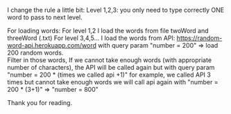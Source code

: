 I change the rule a little bit:
Level 1,2,3: you only need to type correctly ONE word to pass to next level.

For loading words:
For level 1,2 I load the words from file twoWord and threeWord (.txt)
For level 3,4,5... I load the words from API: https://random-word-api.herokuapp.com/word
	with query param "number = 200" => load 200 random words.  
	Filter in those words, If we cannot take enough words (with appropriate number of characters), the API will be called again but with 
	query param "number = 200 * (times we called api +1)" for example, we called API 3 times but cannot take enough words we will call api again with
	"number = 200 * (3+1)" => "number = 800"
	
Thank you for reading.
